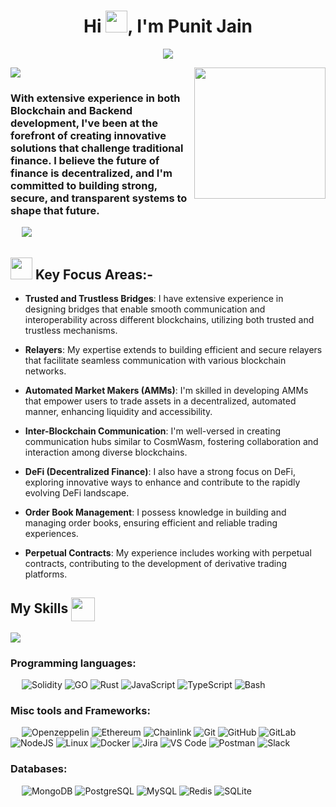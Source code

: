 
<h1 align="center">Hi <img src="https://media.giphy.com/media/hvRJCLFzcasrR4ia7z/giphy.gif" width="35">, I'm Punit Jain</h1>
<p align="center">
	<a href="https://github.com/Bouaskaoun">
		<img src="https://readme-typing-svg.herokuapp.com?lines=Senior+Blockchain+Developer;Always%20learning%20new%20things&center=true&width=380&height=45">
	</a>
</p>
<a href="https://www.youtube.com/watch?v=dQw4w9WgXcQ"><img src="https://user-images.githubusercontent.com/73097560/115834477-dbab4500-a447-11eb-908a-139a6edaec5c.gif"></a>
<picture> <img align='right' src="https://user-images.githubusercontent.com/74038190/229223263-cf2e4b07-2615-4f87-9c38-e37600f8381a.gif" width="210"></picture>
<h3 align="left">With extensive experience in both Blockchain and Backend development, I've been at the forefront of creating innovative solutions that challenge traditional finance. I believe the future of finance is decentralized, and I'm committed to building strong, secure, and transparent systems to shape that future.</h3>
&emsp;
<a href="https://www.youtube.com/watch?v=dQw4w9WgXcQ"><img src="https://user-images.githubusercontent.com/73097560/115834477-dbab4500-a447-11eb-908a-139a6edaec5c.gif"></a>

## <img src = "https://github.com/7oSkaaa/7oSkaaa/blob/main/Images/about_me.gif?raw=true" width = 35px></picture> Key Focus Areas:-

- **Trusted and Trustless Bridges**: I have extensive experience in designing bridges that enable smooth communication and interoperability across different blockchains, utilizing both trusted and trustless mechanisms.

- **Relayers**: My expertise extends to building efficient and secure relayers that facilitate seamless communication with various blockchain networks.

- **Automated Market Makers (AMMs)**: I'm skilled in developing AMMs that empower users to trade assets in a decentralized, automated manner, enhancing liquidity and accessibility.

- **Inter-Blockchain Communication**: I'm well-versed in creating communication hubs similar to CosmWasm, fostering collaboration and interaction among diverse blockchains.

- **DeFi (Decentralized Finance)**: I also have a strong focus on DeFi, exploring innovative ways to enhance and contribute to the rapidly evolving DeFi landscape.
  
- **Order Book Management**: I possess knowledge in building and managing order books, ensuring efficient and reliable trading experiences.

- **Perpetual Contracts**: My experience includes working with perpetual contracts, contributing to the development of derivative trading platforms.

## My Skills <img src = "https://media2.giphy.com/media/QssGEmpkyEOhBCb7e1/giphy.gif?cid=ecf05e47a0n3gi1bfqntqmob8g9aid1oyj2wr3ds3mg700bl&rid=giphy.gif" width = 38px align="center">
<a href="https://www.youtube.com/watch?v=dQw4w9WgXcQ"><img src="https://user-images.githubusercontent.com/73097560/115834477-dbab4500-a447-11eb-908a-139a6edaec5c.gif"></a>
### Programming languages:
&emsp;
![Solidity](https://img.shields.io/badge/Solidity-e6e6e6?style=for-the-badge&logo=solidity&logoColor=grey)
![GO](https://img.shields.io/badge/Go-00ADD8?style=for-the-badge&logo=go&logoColor=white)
![Rust](https://img.shields.io/badge/Rust-black?style=for-the-badge&logo=rust&logoColor=red)
![JavaScript](https://img.shields.io/badge/JavaScript-323330?style=for-the-badge&logo=javascript&logoColor=F7DF1E)
![TypeScript](https://img.shields.io/badge/TypeScript-007ACC?style=for-the-badge&logo=typescript&logoColor=orange)
![Bash](https://img.shields.io/badge/GNU%20Bash-4EAA25?style=for-the-badge&logo=GNU%20Bash&logoColor=white)


### Misc tools and Frameworks:
&emsp;
![Openzeppelin](https://img.shields.io/badge/OpenZeppelin-4E5EE4?logo=OpenZeppelin&logoColor=fff&style=for-the-badge)
![Ethereum](https://img.shields.io/badge/Ethereum-3C3C3D?style=for-the-badge&logo=Ethereum&logoColor=white)
![Chainlink](https://img.shields.io/badge/chainlink-375BD2?style=for-the-badge&logo=chainlink&logoColor=white)
![Git](https://img.shields.io/badge/GIT-E44C30?style=for-the-badge&logo=git&logoColor=white)
![GitHub](https://img.shields.io/badge/GitHub-100000?style=for-the-badge&logo=github&logoColor=white)
![GitLab](https://img.shields.io/badge/GitLab-330F63?style=for-the-badge&logo=gitlab&logoColor=white)
![NodeJS](https://img.shields.io/badge/Node%20js-339933?style=for-the-badge&logo=nodedotjs&logoColor=white)
![Linux](https://img.shields.io/badge/Linux-FCC624?style=for-the-badge&logo=linux&logoColor=black)
![Docker](https://img.shields.io/badge/Docker-2CA5E0?style=for-the-badge&logo=docker&logoColor=white)
![Jira](https://img.shields.io/badge/Jira-0052CC?style=for-the-badge&logo=Jira&logoColor=white)
![VS Code](https://img.shields.io/badge/VSCode-0078D4?style=for-the-badge&logo=visual%20studio%20code&logoColor=white)
![Postman](https://img.shields.io/badge/Postman-FF6C37?style=for-the-badge&logo=Postman&logoColor=white)
![Slack](https://img.shields.io/badge/Slack-4A154B?style=for-the-badge&logo=slack&logoColor=white)

### Databases:
&emsp;
![MongoDB](https://img.shields.io/badge/MongoDB-4EA94B?style=for-the-badge&logo=mongodb&logoColor=white)
![PostgreSQL](https://img.shields.io/badge/PostgreSQL-316192?style=for-the-badge&logo=postgresql&logoColor=white)
![MySQL](https://img.shields.io/badge/MySQL-005C84?style=for-the-badge&logo=mysql&logoColor=white)
![Redis](https://img.shields.io/badge/redis-%23DD0031.svg?&style=for-the-badge&logo=redis&logoColor=white)
![SQLite](https://img.shields.io/badge/SQLite-07405E?style=for-the-badge&logo=sqlite&logoColor=white)

&emsp;